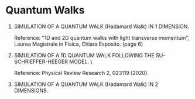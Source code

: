 # Quantum Walks

1. SIMULATION OF A QUANTUM WALK (Hadamard Walk) IN 1 DIMENSION. 

   Reference: "1D and 2D quantum walks with light transverse momentum", Laurea Magistrale in Fisica, Chiara Esposito. (page 6)
   
   
2. SIMULATION OF A 1D QUANTUM WALK FOLLOWING THE SU-SCHRIEFFER-HEEGER MODEL. \\

   Reference: Physical Review Research 2, 023119 (2020).


3. SIMULATION OF A QUANTUM WALK (Hadamard Walk) IN 2 DIMENSIONS. 
